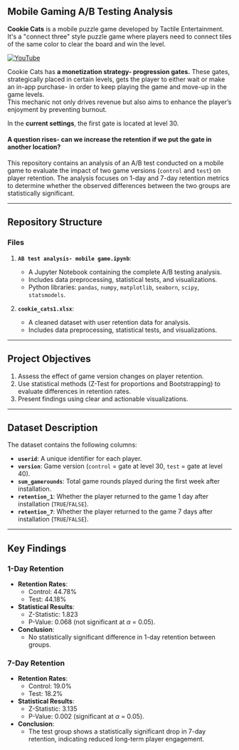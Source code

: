 ## Mobile Gaming A/B Testing Analysis

**Cookie Cats** is a mobile puzzle game developed by Tactile Entertainment. It's a "connect three" style puzzle game where players need to connect tiles of the same color to clear the board and win the level.<br>


[![YouTube](https://img.shields.io/badge/YouTube-Click_to_watch-red?logo=youtube)](https://www.youtube.com/embed/GaP5f0jVTWE?si=YNYwm3SSV6Z57LhD)

Cookie Cats has **a monetization strategy- progression gates.** These gates, strategically placed in certain levels, gets the player to either wait or make an in-app purchase- in order to keep playing the game and move-up in the game levels.<br>
This mechanic not only drives revenue but also aims to enhance the player’s enjoyment by preventing burnout.

In the **current settings**, the first gate is located at level 30.<br>
<h4>A question rises- can we increase the retention if we put the gate in another location?</h4>


This repository contains an analysis of an A/B test conducted on a mobile game to evaluate the impact of two game versions (`control` and `test`) on player retention. The analysis focuses on 1-day and 7-day retention metrics to determine whether the observed differences between the two groups are statistically significant.

---

## **Repository Structure**

### **Files**
1. **`AB test analysis- mobile game.ipynb`**:
   - A Jupyter Notebook containing the complete A/B testing analysis.
   - Includes data preprocessing, statistical tests, and visualizations.
   - Python libraries: `pandas`, `numpy`, `matplotlib`, `seaborn`, `scipy`, `statsmodels`.

2. **`cookie_cats1.xlsx`**:
   - A cleaned dataset with user retention data for analysis.
   - Includes data preprocessing, statistical tests, and visualizations.

---

## **Project Objectives**
1. Assess the effect of game version changes on player retention.
2. Use statistical methods (Z-Test for proportions and Bootstrapping) to evaluate differences in retention rates.
3. Present findings using clear and actionable visualizations.

---

## **Dataset Description**
The dataset contains the following columns:
- **`userid`**: A unique identifier for each player.
- **`version`**: Game version (`control` = gate at level 30, `test` = gate at level 40).
- **`sum_gamerounds`**: Total game rounds played during the first week after installation.
- **`retention_1`**: Whether the player returned to the game 1 day after installation (`TRUE`/`FALSE`).
- **`retention_7`**: Whether the player returned to the game 7 days after installation (`TRUE`/`FALSE`).

---

## **Key Findings**

### **1-Day Retention**
- **Retention Rates**:
  - Control: 44.78%
  - Test: 44.18%
- **Statistical Results**:
  - Z-Statistic: 1.823
  - P-Value: 0.068 (not significant at $\alpha$ = 0.05).
- **Conclusion**:
  - No statistically significant difference in 1-day retention between groups.

### **7-Day Retention**
- **Retention Rates**:
  - Control: 19.0%
  - Test: 18.2%
- **Statistical Results**:
  - Z-Statistic: 3.135
  - P-Value: 0.002 (significant at $\alpha$ = 0.05).
- **Conclusion**:
  - The test group shows a statistically significant drop in 7-day retention, indicating reduced long-term player engagement.
